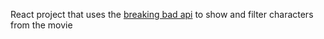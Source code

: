 React project that uses the [breaking bad api](https://breakingbadapi.com/documentation) to show and filter characters from the movie

